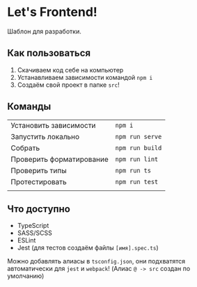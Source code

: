 # Let's Frontend!

Шаблон для разработки.

## Как пользоваться

1. Скачиваем код себе на компьютер
2. Устанавливаем зависимости командой `npm i`
3. Создаём свой проект в папке `src`!

## Команды

|                          |                     |
|--------------------------|:--------------------|
| Установить зависимости   | `npm i`             |
| Запустить локально       | `npm run serve`     |
| Собрать                  | `npm run build`     |
| Проверить форматирование | `npm run lint`      |
| Проверить типы           | `npm run ts`        |
| Протестировать           | `npm run test`      |
|                          |                     |

## Что доступно

* TypeScript
* SASS/SCSS
* ESLint
* Jest (для тестов создаём файлы `[имя].spec.ts`)

Можно добавлять алиасы в `tsconfig.json`, они подхватятся автоматически
для `jest` и `webpack`! (Алиас `@ -> src` создан по умолчанию)
